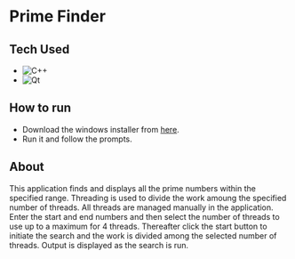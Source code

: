# Prime Finder
## Tech Used
- ![C++](https://img.shields.io/badge/c++-%2300599C.svg?style=for-the-badge&logo=c%2B%2B&logoColor=white)
- ![Qt](https://img.shields.io/badge/Qt-%23217346.svg?style=for-the-badge&logo=Qt&logoColor=white)

## How to run
- Download the windows installer from [here](https://github.com/zaks276/prime-finder/releases/tag/v1.0.0). 
- Run it and follow the prompts.

## About
This application finds and displays all the prime numbers within the specified range. Threading is used to divide the work amoung the specified number of threads. All threads are managed manually in the application. Enter the start and end numbers and then select the number of threads to use up to a maximum for 4 threads. Thereafter click the start button to initiate the search and the work is divided among the selected number of threads. Output is displayed as the search is run. 
